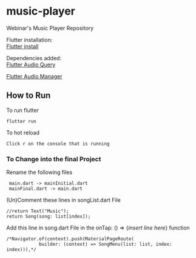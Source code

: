 # music-player
Webinar's Music Player Repository

Flutter installation:  
    [Flutter install](https://flutter.dev/docs/get-started/install)

Dependencies added:  
[Flutter Audio Query](https://pub.dev/packages/flutter_audio_query/install)  

[Flutter Audio Manager](https://pub.dev/packages/audio_manager/install)  


## How to Run

To run flutter 
```
flutter run
```

To hot reload 
```
Click r on the console that is running
```

### To Change into the final Project

Rename the following files
```
 main.dart -> mainInitial.dart  
 mainFinal.dart -> main.dart
```

(Un)Comment these lines in songList.dart File  
```
//return Text("Music");  
return Song(song: list[index]);
```

Add this line in song.dart File in the onTap: () => {*insert line here*} function
```
/*Navigator.of(context).push(MaterialPageRoute(
            builder: (context) => SongMenu(list: list, index: index))),*/
```
